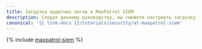 ```yaml
---
title: Загрузка аудитных логов в MaxPatrol SIEM
description: Следуя данному руководству, вы сможете настроить загрузку аудитных логов {{ at-full-name }} в MaxPatrol SIEM с помощью {{ yds-full-name }}.
canonical: '{{ link-docs }}/tutorials/security/at-maxpatrol-siem'
---
```


{% include [maxpatrol-siem](../../_tutorials/security/at-maxpatrol-siem.md) %}